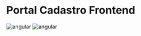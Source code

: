 # Portal Cadastro Frontend


![angular](https://img.shields.io/badge/@angular-9.1.11-green)
![angular](https://img.shields.io/badge/@angular/material-9.2.4-green)
